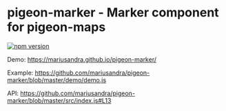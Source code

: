 # pigeon-marker - Marker component for pigeon-maps

[![npm version](https://img.shields.io/npm/v/pigeon-marker.svg)](https://www.npmjs.com/package/pigeon-marker)

Demo: https://mariusandra.github.io/pigeon-marker/

Example: https://github.com/mariusandra/pigeon-marker/blob/master/demo/demo.js

API: https://github.com/mariusandra/pigeon-marker/blob/master/src/index.js#L13
